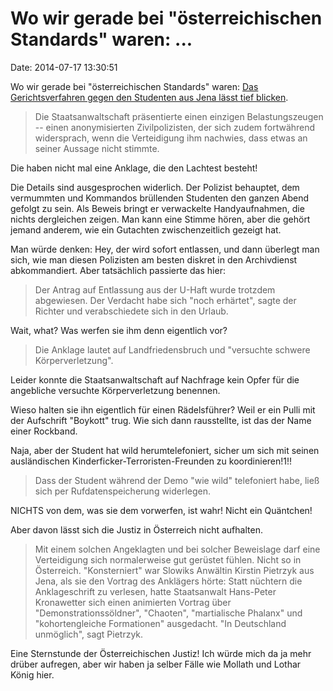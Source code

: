 Wo wir gerade bei \"österreichischen Standards\" waren: \...
============================================================

Date: 2014-07-17 13:30:51

Wo wir gerade bei \"österreichischen Standards\" waren: [Das
Gerichtsverfahren gegen den Studenten aus Jena lässt tief
blicken](http://www.badische-zeitung.de/nachrichten/ausland/war-ein-student-aus-jena-bei-den-krawallmachern).

> Die Staatsanwaltschaft präsentierte einen einzigen Belastungszeugen --
> einen anonymisierten Zivilpolizisten, der sich zudem fortwährend
> widersprach, wenn die Verteidigung ihm nachwies, dass etwas an seiner
> Aussage nicht stimmte.

Die haben nicht mal eine Anklage, die den Lachtest besteht!

Die Details sind ausgesprochen widerlich. Der Polizist behauptet, dem
vermummten und Kommandos brüllenden Studenten den ganzen Abend gefolgt
zu sein. Als Beweis bringt er verwackelte Handyaufnahmen, die nichts
dergleichen zeigen. Man kann eine Stimme hören, aber die gehört jemand
anderem, wie ein Gutachten zwischenzeitlich gezeigt hat.

Man würde denken: Hey, der wird sofort entlassen, und dann überlegt man
sich, wie man diesen Polizisten am besten diskret in den Archivdienst
abkommandiert. Aber tatsächlich passierte das hier:

> Der Antrag auf Entlassung aus der U-Haft wurde trotzdem abgewiesen.
> Der Verdacht habe sich \"noch erhärtet\", sagte der Richter und
> verabschiedete sich in den Urlaub.

Wait, what? Was werfen sie ihm denn eigentlich vor?

> Die Anklage lautet auf Landfriedensbruch und \"versuchte schwere
> Körperverletzung\".

Leider konnte die Staatsanwaltschaft auf Nachfrage kein Opfer für die
angebliche versuchte Körperverletzung benennen.

Wieso halten sie ihn eigentlich für einen Rädelsführer? Weil er ein
Pulli mit der Aufschrift \"Boykott\" trug. Wie sich dann rausstellte,
ist das der Name einer Rockband.

Naja, aber der Student hat wild herumtelefoniert, sicher um sich mit
seinen ausländischen Kinderficker-Terroristen-Freunden zu
koordinieren!1!!

> Dass der Student während der Demo \"wie wild\" telefoniert habe, ließ
> sich per Rufdatenspeicherung widerlegen.

NICHTS von dem, was sie dem vorwerfen, ist wahr! Nicht ein Quäntchen!

Aber davon lässt sich die Justiz in Österreich nicht aufhalten.

> Mit einem solchen Angeklagten und bei solcher Beweislage darf eine
> Verteidigung sich normalerweise gut gerüstet fühlen. Nicht so in
> Österreich. \"Konsterniert\" war Slowiks Anwältin Kirstin Pietrzyk aus
> Jena, als sie den Vortrag des Anklägers hörte: Statt nüchtern die
> Anklageschrift zu verlesen, hatte Staatsanwalt Hans-Peter Kronawetter
> sich einen animierten Vortrag über \"Demonstrationssöldner\",
> \"Chaoten\", \"martialische Phalanx\" und \"kohortengleiche
> Formationen\" ausgedacht. \"In Deutschland unmöglich\", sagt Pietrzyk.

Eine Sternstunde der Österreichischen Justiz! Ich würde mich da ja mehr
drüber aufregen, aber wir haben ja selber Fälle wie Mollath und Lothar
König hier.
